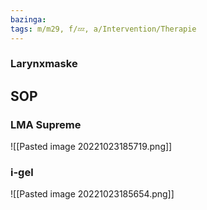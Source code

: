 ```yaml
---
bazinga: 
tags: m/m29, f/💤, a/Intervention/Therapie
---
```

### Larynxmaske

## SOP
### LMA Supreme
![[Pasted image 20221023185719.png]]
### i-gel
![[Pasted image 20221023185654.png]]